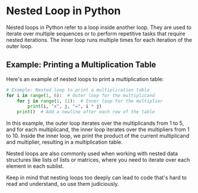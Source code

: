 # Nested Loop in Python

Nested loops in Python refer to a loop inside another loop. They are used to iterate over multiple sequences or to perform repetitive tasks that require nested iterations. The inner loop runs multiple times for each iteration of the outer loop.

## Example: Printing a Multiplication Table

Here's an example of nested loops to print a multiplication table:

```python
# Example: Nested loop to print a multiplication table
for i in range(1, 6):  # Outer loop for the multiplicand
    for j in range(1, 11):  # Inner loop for the multiplier
        print(i, "x", j, "=", i * j)
    print()  # Add a newline after each row of the table
```

In this example, the outer loop iterates over the multiplicands from 1 to 5, and for each multiplicand, the inner loop iterates over the multipliers from 1 to 10. Inside the inner loop, we print the product of the current multiplicand and multiplier, resulting in a multiplication table.

Nested loops are also commonly used when working with nested data structures like lists of lists or matrices, where you need to iterate over each element in each sublist.

Keep in mind that nesting loops too deeply can lead to code that's hard to read and understand, so use them judiciously.
